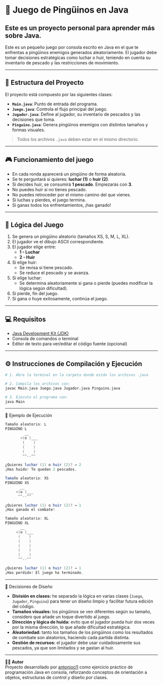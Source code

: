 # 🐧 Juego de Pingüinos en Java
## Este es un proyecto personal para aprender más sobre Java.

Este es un pequeño juego por consola escrito en Java en el que te enfrentas a pingüinos enemigos generados aleatoriamente. El jugador debe tomar decisiones estratégicas como luchar o huir, teniendo en cuenta su inventario de pescado y las restricciones de movimiento.

---

## 📁 Estructura del Proyecto

El proyecto está compuesto por las siguientes clases:

- **`Main.java`**: Punto de entrada del programa.
- **`Juego.java`**: Controla el flujo principal del juego.
- **`Jugador.java`**: Define al jugador, su inventario de pescados y las decisiones que toma.
- **`Pinguino.java`**: Genera pingüinos enemigos con distintos tamaños y formas visuales.

> Todos los archivos `.java` deben estar en el mismo directorio.

---

## 🎮 Funcionamiento del juego

- En cada ronda aparecerá un pingüino de forma aleatoria.
- Se te perguntará si quieres: **luchar (1)** o **huir (2)**.
- Si decides huir, se consumirá **1 pescado**. Empiezarás con **3**.
- No puedes huir si no tienes pescado.
- No puedes retroceder por el mismo camino del que vienes.
- Si luchas y pierdes, el juego termina.
- Si ganas todos los enfrentamientos, ¡has ganado!

---

## 🧠 Lógica del Juego

1. Se genera un pingüino aleatorio (tamaños XS, S, M, L, XL).
2. El jugador ve el dibujo ASCII correspondiente.
3. El jugador elige entre:
   - **1 - Luchar**
   - **2 - Huir**
4. Si elige huir:
   - Se revisa si tiene pescado.
   - Se reduce el pescado y se avanza.
5. Si elige luchar:
   - Se determina aleatoriamente si gana o pierde (puedes modificar la lógica según dificultad).
6. Si pierde, fin del juego.
7. Si gana o huye exitosamente, continúa el juego.

---

## 💻 Requisitos

- [Java Development Kit (JDK)](https://www.oracle.com/java/technologies/downloads/)
- Consola de comandos o terminal
- Editor de texto para ver/editar el código fuente (opcional)

---
## ⚙️ Instrucciones de Compilación y Ejecución

```bash
# 1. Abre la terminal en la carpeta donde están los archivos .java

# 2. Compila los archivos con:
javac Main.java Juego.java Jugador.java Pinguino.java

# 3. Ejecuta el programa con:
java Main
```

---

🧪 Ejemplo de Ejecución

```java
Tamaño aleatorio: L  
PINGUINO L  
         __  
       <(o )___  
        (    )  
        (    )  
        (    )  
        ^^--^^  

¿Quieres luchar (1) o huir (2)? → 2  
¡Has huido! Te quedan 2 pescados.  

Tamaño aleatorio: XS  
PINGUINO XS  
       __  
     <(o )___  
      ^^--^^  

¿Quieres luchar (1) o huir (2)? → 1  
¡Has ganado el combate!  

Tamaño aleatorio: XL  
PINGUINO XL  
       __  
     <(o )___  
      (    )  
      (    )  
      (    )  
      (    )  
      (    )  
      ^^--^^  

¿Quieres luchar (1) o huir (2)? → 1  
¡Has perdido! El juego ha terminado.
```

---

🧠 Decisiones de Diseño  
- **División en clases:** he separado la lógica en varias clases (`Juego`, `Jugador`, `Pinguino`) para tener un diseño limpio y facilitar futura edición del código.  
- **Tamaños visuales:** los pingüinos se ven diferentes según su tamaño, considero que añade un toque divertido al juego.  
- **Dirección y lógica de huida:** evito que el jugador pueda huir dos veces por la misma dirección, lo que añade dificultad estratégica.  
- **Aleatoriedad:** tanto los tamaños de los pingüinos como los resultados de combate son aleatorios, haciendo cada partida distinta.  
- **Gestión de recursos:** el jugador debe usar cuidadosamente sus pescados, ya que son limitados y se gastan al huir.  

---

👨‍💻 **Autor**  
Proyecto desarrollado por [antoniocl1](https://www.linkedin.com/in/antonio-jes%C3%BAs-cort%C3%A9s-l%C3%B3pez-502189348/) como ejercicio práctico de programación Java en consola, reforzando conceptos de orientación a objetos, estructuras de control y diseño por clases.
